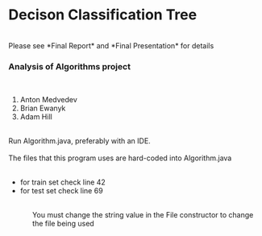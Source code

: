 # Decison Classification Tree
<br>
Please see *Final Report* and *Final Presentation* for details
<br>

<h3>Analysis of Algorithms project</h3>
<br>
<ol>
<li>Anton Medvedev</li>
<li>Brian Ewanyk</li>
<li>Adam Hill</li>
</ol>
<br>
Run Algorithm.java, preferably with an IDE.
<br><br>
The files that this program uses are hard-coded into Algorithm.java
<br><br>
<ul>
 <li> for train set check line 42</li>
 <li> for test set check line	69</li>
<ul>
<br>
You must change the string value in the File constructor to change the file
being used
